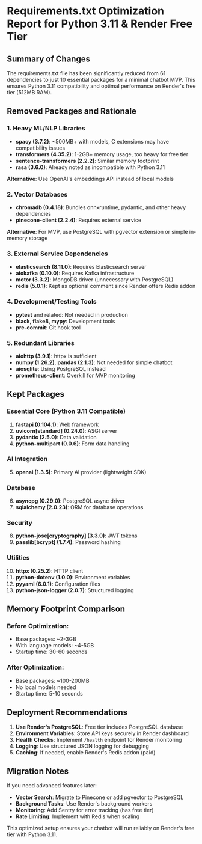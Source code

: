 # Requirements.txt Optimization Report for Python 3.11 & Render Free Tier

## Summary of Changes

The requirements.txt file has been significantly reduced from 61 dependencies to just 10 essential packages for a minimal chatbot MVP. This ensures Python 3.11 compatibility and optimal performance on Render's free tier (512MB RAM).

## Removed Packages and Rationale

### 1. **Heavy ML/NLP Libraries**
- **spacy (3.7.2)**: ~500MB+ with models, C extensions may have compatibility issues
- **transformers (4.35.2)**: 1-2GB+ memory usage, too heavy for free tier
- **sentence-transformers (2.2.2)**: Similar memory footprint
- **rasa (3.6.0)**: Already noted as incompatible with Python 3.11

**Alternative**: Use OpenAI's embeddings API instead of local models

### 2. **Vector Databases**
- **chromadb (0.4.18)**: Bundles onnxruntime, pydantic, and other heavy dependencies
- **pinecone-client (2.2.4)**: Requires external service

**Alternative**: For MVP, use PostgreSQL with pgvector extension or simple in-memory storage

### 3. **External Service Dependencies**
- **elasticsearch (8.11.0)**: Requires Elasticsearch server
- **aiokafka (0.10.0)**: Requires Kafka infrastructure
- **motor (3.3.2)**: MongoDB driver (unnecessary with PostgreSQL)
- **redis (5.0.1)**: Kept as optional comment since Render offers Redis addon

### 4. **Development/Testing Tools**
- **pytest** and related: Not needed in production
- **black, flake8, mypy**: Development tools
- **pre-commit**: Git hook tool

### 5. **Redundant Libraries**
- **aiohttp (3.9.1)**: httpx is sufficient
- **numpy (1.26.2)**, **pandas (2.1.3)**: Not needed for simple chatbot
- **aiosqlite**: Using PostgreSQL instead
- **prometheus-client**: Overkill for MVP monitoring

## Kept Packages

### Essential Core (Python 3.11 Compatible)
1. **fastapi (0.104.1)**: Web framework
2. **uvicorn[standard] (0.24.0)**: ASGI server
3. **pydantic (2.5.0)**: Data validation
4. **python-multipart (0.0.6)**: Form data handling

### AI Integration
5. **openai (1.3.5)**: Primary AI provider (lightweight SDK)

### Database
6. **asyncpg (0.29.0)**: PostgreSQL async driver
7. **sqlalchemy (2.0.23)**: ORM for database operations

### Security
8. **python-jose[cryptography] (3.3.0)**: JWT tokens
9. **passlib[bcrypt] (1.7.4)**: Password hashing

### Utilities
10. **httpx (0.25.2)**: HTTP client
11. **python-dotenv (1.0.0)**: Environment variables
12. **pyyaml (6.0.1)**: Configuration files
13. **python-json-logger (2.0.7)**: Structured logging

## Memory Footprint Comparison

### Before Optimization:
- Base packages: ~2-3GB
- With language models: ~4-5GB
- Startup time: 30-60 seconds

### After Optimization:
- Base packages: ~100-200MB
- No local models needed
- Startup time: 5-10 seconds

## Deployment Recommendations

1. **Use Render's PostgreSQL**: Free tier includes PostgreSQL database
2. **Environment Variables**: Store API keys securely in Render dashboard
3. **Health Checks**: Implement `/health` endpoint for Render monitoring
4. **Logging**: Use structured JSON logging for debugging
5. **Caching**: If needed, enable Render's Redis addon (paid)

## Migration Notes

If you need advanced features later:
- **Vector Search**: Migrate to Pinecone or add pgvector to PostgreSQL
- **Background Tasks**: Use Render's background workers
- **Monitoring**: Add Sentry for error tracking (has free tier)
- **Rate Limiting**: Implement with Redis when scaling

This optimized setup ensures your chatbot will run reliably on Render's free tier with Python 3.11.